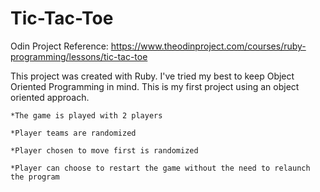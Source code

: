 # Tic-Tac-Toe
Odin Project Reference: https://www.theodinproject.com/courses/ruby-programming/lessons/tic-tac-toe

This project was created with Ruby. I've tried my best to keep Object Oriented Programming in mind. This is my first project using an object oriented approach.

    *The game is played with 2 players

    *Player teams are randomized

    *Player chosen to move first is randomized

    *Player can choose to restart the game without the need to relaunch the program

